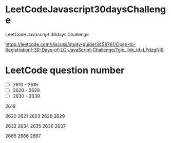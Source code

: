 # LeetCodeJavascript30daysChallenge
LeetCode Javascript 30days Challenge

https://leetcode.com/discuss/study-guide/3458761/Open-to-Registration!-30-Days-of-LC-JavaScript-Challenge/?gio_link_id=LPdzgNj9

# LeetCode question number 
- [ ] 2610 - 2619
- [ ] 2620 - 2629
- [ ] 2630 - 2639

2619

2620
2621
2623
2626
2629

2632
2634
2635
2636
2637

2665
2666
2667
